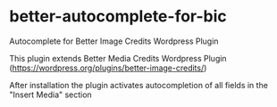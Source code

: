 # better-autocomplete-for-bic
Autocomplete for Better Image Credits Wordpress Plugin

This plugin extends Better Media Credits Wordpress Plugin (https://wordpress.org/plugins/better-image-credits/)

After installation the plugin activates autocompletion of all fields in the "Insert Media" section
